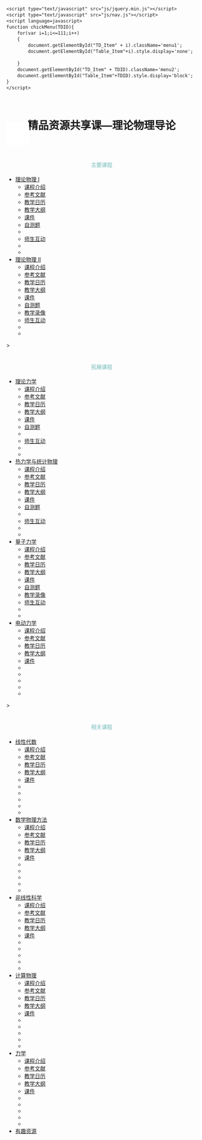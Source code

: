 <!DOCTYPE html PUBLIC "-//W3C//DTD XHTML 1.0 Transitional//EN" "http://www.w3.org/TR/xhtml1/DTD/xhtml1-transitional.dtd">
<html xmlns="http://www.w3.org/1999/xhtml">
<head>
<meta http-equiv="Content-Type" content="text/html; charset=utf-8" />
<title>精品资源共享课—理论物理导论</title>
    <link rel="stylesheet" type="text/css" href="css/style.css">
	
    <script type="text/javascript" src="js/jquery.min.js"></script>
    <script type="text/javascript" src="js/nav.js"></script>
	<script language=javascript>
	function chickMenu(TDID){
		for(var i=1;i<=111;i++)
		{
			document.getElementById("TD_Item" + i).className='menu1';
			document.getElementById("Table_Item"+i).style.display='none';

		}
		document.getElementById("TD_Item" + TDID).className='menu2';
		document.getElementById("Table_Item"+TDID).style.display='block';
	}
	</script>
</head>

<body>
<div style="background:url(images/logo_top1.jpg) center;height: 60px" ><center><br><h1>精品资源共享课—理论物理导论</h1></center></div>
<div style="background:url(images/logo_top2.jpg) center;height: 10px" > </div>
<div class="main">
	<div class="nav">
        <div class="nav-top">
            <div id="mini" style="border-bottom:1px solid rgba(255,255,255,1)"><img src="images/mini.png" ></div>
        </div>
		<div ><center><br><font color="#a0d0d0"><h4>主要课程</h4></font></center></div>
        <ul>
            <li class="nav-item">
                <a href="javascript:;"><i class="nav-icon icon_1"></i><span>理论物理 I</span><i class="nav-more"></i></a>
                <ul>
                    <li><a href="javascript:;" id="TD_Item1"  onclick="chickMenu(1);" ><span>课程介绍</span></a></li>
                    <li><a href="javascript:;" id="TD_Item2"  onclick="chickMenu(2);" ><span>参考文献</span></a></li>
                    <li><a href="javascript:;" id="TD_Item3"  onclick="chickMenu(3);" ><span>教学日历</span></a></li>
                    <li><a href="javascript:;" id="TD_Item4"  onclick="chickMenu(4);" ><span>教学大纲</span></a></li>
                    <li><a href="javascript:;" id="TD_Item5"  onclick="chickMenu(5);" ><span>课件    </span></a></li>
                    <li><a href="javascript:;" id="TD_Item6"  onclick="chickMenu(6);" ><span>自测题  </span></a></li>
                    <li><a                     id="TD_Item7"  onclick="chickMenu(7);" ></a></li>
                    <li><a href="javascript:;" id="TD_Item8"  onclick="chickMenu(8);" ><span>师生互动</span></a></li>
                    <li><a                     id="TD_Item9"  onclick="chickMenu(9);" ></a></li>
                    <li><a                     id="TD_Item10" onclick="chickMenu(10);"></a></li>
                </ul>
            </li>
            <li class="nav-item">
                <a href="javascript:;"><i class="nav-icon icon_1"></i><span>理论物理 II</span><i class="nav-more"></i></a>
                <ul>
                    <li><a href="javascript:;" id="TD_Item11" onclick="chickMenu(11);"><span>课程介绍</span></a></li>
                    <li><a href="javascript:;" id="TD_Item12" onclick="chickMenu(12);"><span>参考文献</span></a></li>
                    <li><a href="javascript:;" id="TD_Item13" onclick="chickMenu(13);"><span>教学日历</span></a></li>
                    <li><a href="javascript:;" id="TD_Item14" onclick="chickMenu(14);"><span>教学大纲</span></a></li>
                    <li><a href="javascript:;" id="TD_Item15" onclick="chickMenu(15);"><span>课件    </span></a></li>
                    <li><a href="javascript:;" id="TD_Item16" onclick="chickMenu(16);"><span>自测题  </span></a></li>
                    <li><a href="javascript:;" id="TD_Item17" onclick="chickMenu(17);"><span>教学录像</span></a></li>
                    <li><a href="javascript:;" id="TD_Item18" onclick="chickMenu(18);"><span>师生互动</span></a></li>
                    <li><a                     id="TD_Item19" onclick="chickMenu(19);"></a></li>
                    <li><a                     id="TD_Item20" onclick="chickMenu(20);"></a></li>
                </ul>
            </li>
        </ul>
        <div style="border-bottom:1px solid rgba(255,255,255,1)">></div>
		<div><center><br><font color="#a0d0d0"><h4>拓展课程</h4></font></center></div>
        <ul>
            <li class="nav-item">
                <a href="javascript:;"><i class="nav-icon icon_2"></i><span>理论力学</span><i class="nav-more"></i></a>
                <ul>
                    <li><a href="javascript:;" id="TD_Item21" onclick="chickMenu(21);"><span>课程介绍</span></a></li>
                    <li><a href="javascript:;" id="TD_Item22" onclick="chickMenu(22);"><span>参考文献</span></a></li>
                    <li><a href="javascript:;" id="TD_Item23" onclick="chickMenu(23);"><span>教学日历</span></a></li>
                    <li><a href="javascript:;" id="TD_Item24" onclick="chickMenu(24);"><span>教学大纲</span></a></li>
                    <li><a href="javascript:;" id="TD_Item25" onclick="chickMenu(25);"><span>课件    </span></a></li>
                    <li><a href="javascript:;" id="TD_Item26" onclick="chickMenu(26);"><span>自测题  </span></a></li>
                    <li><a                     id="TD_Item27" onclick="chickMenu(27);"></a></li>
                    <li><a href="javascript:;" id="TD_Item28" onclick="chickMenu(28);"><span>师生互动</span></a></li>
                    <li><a                     id="TD_Item29" onclick="chickMenu(29);"></a></li>
                    <li><a                     id="TD_Item30" onclick="chickMenu(30);"></a></li>
                </ul>
            </li>
            <li class="nav-item">
                <a href="javascript:;"><i class="nav-icon icon_2"></i><span>热力学与统计物理</span><i class="nav-more"></i></a>
                <ul>
                    <li><a href="javascript:;" id="TD_Item31" onclick="chickMenu(31);"><span>课程介绍</span></a></li>
                    <li><a href="javascript:;" id="TD_Item32" onclick="chickMenu(32);"><span>参考文献</span></a></li>
                    <li><a href="javascript:;" id="TD_Item33" onclick="chickMenu(33);"><span>教学日历</span></a></li>
                    <li><a href="javascript:;" id="TD_Item34" onclick="chickMenu(34);"><span>教学大纲</span></a></li>
                    <li><a href="javascript:;" id="TD_Item35" onclick="chickMenu(35);"><span>课件    </span></a></li>
                    <li><a href="javascript:;" id="TD_Item36" onclick="chickMenu(36);"><span>自测题  </span></a></li>
                    <li><a                     id="TD_Item37" onclick="chickMenu(37);"></a></li>
                    <li><a href="javascript:;" id="TD_Item38" onclick="chickMenu(38);"><span>师生互动</span></a></li>
                    <li><a                     id="TD_Item39" onclick="chickMenu(39);"></a></li>
                    <li><a                     id="TD_Item40" onclick="chickMenu(40);"></a></li>
                </ul>
            </li>
            <li class="nav-item">
                <a href="javascript:;"><i class="nav-icon icon_2"></i><span>量子力学</span><i class="nav-more"></i></a>
                <ul>
                    <li><a href="javascript:;" id="TD_Item41" onclick="chickMenu(41);"><span>课程介绍</span></a></li>
                    <li><a href="javascript:;" id="TD_Item42" onclick="chickMenu(42);"><span>参考文献</span></a></li>
                    <li><a href="javascript:;" id="TD_Item43" onclick="chickMenu(43);"><span>教学日历</span></a></li>
                    <li><a href="javascript:;" id="TD_Item44" onclick="chickMenu(44);"><span>教学大纲</span></a></li>
                    <li><a href="javascript:;" id="TD_Item45" onclick="chickMenu(45);"><span>课件    </span></a></li>
                    <li><a href="javascript:;" id="TD_Item46" onclick="chickMenu(46);"><span>自测题  </span></a></li>
                    <li><a href="javascript:;" id="TD_Item47" onclick="chickMenu(47);"><span>教学录像</span></a></li>
                    <li><a href="javascript:;" id="TD_Item48" onclick="chickMenu(48);"><span>师生互动</span></a></li>
                    <li><a                     id="TD_Item49" onclick="chickMenu(49);"></a></li>
                    <li><a                     id="TD_Item50" onclick="chickMenu(50);"></a></li>
                </ul>
            </li>
            <li class="nav-item">
                <a href="javascript:;"><i class="nav-icon icon_2"></i><span>电动力学</span><i class="nav-more"></i></a>
                <ul>
                    <li><a href="javascript:;" id="TD_Item51" onclick="chickMenu(51);"><span>课程介绍</span></a></li>
                    <li><a href="javascript:;" id="TD_Item52" onclick="chickMenu(52);"><span>参考文献</span></a></li>
                    <li><a href="javascript:;" id="TD_Item53" onclick="chickMenu(53);"><span>教学日历</span></a></li>
                    <li><a href="javascript:;" id="TD_Item54" onclick="chickMenu(54);"><span>教学大纲</span></a></li>
                    <li><a href="javascript:;" id="TD_Item55" onclick="chickMenu(55);"><span>课件    </span></a></li>
                    <li><a                     id="TD_Item56" onclick="chickMenu(56);"></a></li>
                    <li><a                     id="TD_Item57" onclick="chickMenu(57);"></a></li>
                    <li><a                     id="TD_Item58" onclick="chickMenu(58);"></a></li>
                    <li><a                     id="TD_Item59" onclick="chickMenu(59);"></a></li>
                    <li><a                     id="TD_Item60" onclick="chickMenu(60);"></a></li>
                </ul>
            </li>
        </ul>
        <div style="border-bottom:1px solid rgba(255,255,255,1)">></div>
		<div><center><br><font color="#a0d0d0"><h4>相关课程</h4></font></center></div>
        <ul>
            <li class="nav-item">
                <a href="javascript:;"><i class="nav-icon icon_3"></i><span>线性代数</span><i class="nav-more"></i></a>
                <ul>
                    <li><a href="javascript:;" id="TD_Item61" onclick="chickMenu(61);"><span>课程介绍</span></a></li>
                    <li><a href="javascript:;" id="TD_Item62" onclick="chickMenu(62);"><span>参考文献</span></a></li>
                    <li><a href="javascript:;" id="TD_Item63" onclick="chickMenu(63);"><span>教学日历</span></a></li>
                    <li><a href="javascript:;" id="TD_Item64" onclick="chickMenu(64);"><span>教学大纲</span></a></li>
                    <li><a href="javascript:;" id="TD_Item65" onclick="chickMenu(65);"><span>课件    </span></a></li>
                    <li><a                     id="TD_Item66" onclick="chickMenu(66);"></a></li>
                    <li><a                     id="TD_Item67" onclick="chickMenu(67);"></a></li>
                    <li><a                     id="TD_Item68" onclick="chickMenu(68);"></a></li>
                    <li><a                     id="TD_Item69" onclick="chickMenu(69);"></a></li>
                    <li><a                     id="TD_Item70" onclick="chickMenu(70);"></a></li>
                </ul>
            </li>
            <li class="nav-item">
                <a href="javascript:;"><i class="nav-icon icon_3"></i><span>数学物理方法</span><i class="nav-more"></i></a>
                <ul>
                    <li><a href="javascript:;" id="TD_Item71" onclick="chickMenu(71);"><span>课程介绍</span></a></li>
                    <li><a href="javascript:;" id="TD_Item72" onclick="chickMenu(72);"><span>参考文献</span></a></li>
                    <li><a href="javascript:;" id="TD_Item73" onclick="chickMenu(73);"><span>教学日历</span></a></li>
                    <li><a href="javascript:;" id="TD_Item74" onclick="chickMenu(74);"><span>教学大纲</span></a></li>
                    <li><a href="javascript:;" id="TD_Item75" onclick="chickMenu(75);"><span>课件    </span></a></li>
                    <li><a                     id="TD_Item76" onclick="chickMenu(76);"></a></li>
                    <li><a                     id="TD_Item77" onclick="chickMenu(77);"></a></li>
                    <li><a                     id="TD_Item78" onclick="chickMenu(78);"></a></li>
                    <li><a                     id="TD_Item79" onclick="chickMenu(79);"></a></li>
                    <li><a                     id="TD_Item80" onclick="chickMenu(80);"></a></li>
                </ul>
            </li>
            <li class="nav-item">
                <a href="javascript:;"><i class="nav-icon icon_3"></i><span>非线性科学</span><i class="nav-more"></i></a>
                <ul>
                    <li><a href="javascript:;" id="TD_Item81" onclick="chickMenu(81);"><span>课程介绍</span></a></li>
                    <li><a href="javascript:;" id="TD_Item82" onclick="chickMenu(82);"><span>参考文献</span></a></li>
                    <li><a href="javascript:;" id="TD_Item83" onclick="chickMenu(83);"><span>教学日历</span></a></li>
                    <li><a href="javascript:;" id="TD_Item84" onclick="chickMenu(84);"><span>教学大纲</span></a></li>
                    <li><a href="javascript:;" id="TD_Item85" onclick="chickMenu(85);"><span>课件    </span></a></li>
                    <li><a                     id="TD_Item86" onclick="chickMenu(86);"></a></li>
                    <li><a                     id="TD_Item87" onclick="chickMenu(87);"></a></li>
                    <li><a                     id="TD_Item88" onclick="chickMenu(88);"></a></li>
                    <li><a                     id="TD_Item89" onclick="chickMenu(89);"></a></li>
                    <li><a                     id="TD_Item90" onclick="chickMenu(90);"></a></li>
                </ul>
            </li>
            <li class="nav-item">
                <a href="javascript:;"><i class="nav-icon icon_3"></i><span>计算物理 </span><i class="nav-more"></i></a>
                <ul>
                    <li><a href="javascript:;" id="TD_Item91" onclick="chickMenu(91);"><span>课程介绍</span></a></li>
                    <li><a href="javascript:;" id="TD_Item92" onclick="chickMenu(92);"><span>参考文献</span></a></li>
                    <li><a href="javascript:;" id="TD_Item93" onclick="chickMenu(93);"><span>教学日历</span></a></li>
                    <li><a href="javascript:;" id="TD_Item94" onclick="chickMenu(94);"><span>教学大纲</span></a></li>
                    <li><a href="javascript:;" id="TD_Item95" onclick="chickMenu(95);"><span>课件    </span></a></li>
                    <li><a                     id="TD_Item96" onclick="chickMenu(96);"></a></li>
                    <li><a                     id="TD_Item97" onclick="chickMenu(97);"></a></li>
                    <li><a                     id="TD_Item98" onclick="chickMenu(98);"></a></li>
                    <li><a                     id="TD_Item99" onclick="chickMenu(99);"></a></li>
                    <li><a                     id="TD_Item100" onclick="chickMenu(100);"></a></li>
                </ul>
            </li>
            <li class="nav-item">
                <a href="javascript:;"><i class="nav-icon icon_3"></i><span>力学 </span><i class="nav-more"></i></a>
                <ul>
                    <li><a href="javascript:;" id="TD_Item101" onclick="chickMenu(101);"><span>课程介绍</span></a></li>
                    <li><a href="javascript:;" id="TD_Item102" onclick="chickMenu(102);"><span>参考文献</span></a></li>
                    <li><a href="javascript:;" id="TD_Item103" onclick="chickMenu(103);"><span>教学日历</span></a></li>
                    <li><a href="javascript:;" id="TD_Item104" onclick="chickMenu(104);"><span>教学大纲</span></a></li>
                    <li><a href="javascript:;" id="TD_Item105" onclick="chickMenu(105);"><span>课件    </span></a></li>
                    <li><a                     id="TD_Item106" onclick="chickMenu(106);"></a></li>
                    <li><a                     id="TD_Item107" onclick="chickMenu(107);"></a></li>
                    <li><a                     id="TD_Item108" onclick="chickMenu(108);"></a></li>
                    <li><a                     id="TD_Item109" onclick="chickMenu(109);"></a></li>
                    <li><a                     id="TD_Item110" onclick="chickMenu(110);"></a></li>
                </ul>
            </li>
            <li class="nav-item">
                <a href="javascript:;" id="TD_Item111" onclick="chickMenu(111);"><i class="nav-icon icon_3"></i><span>有趣资源 </span><i class="nav-more"></i></a>
            </li>
        </ul>
	</div>
	<div class="cnt">
		<div id="Table_Item1" style="background:url(TheoreticalPhysicsI/bg.png) center no-repeat fixed;background-size:auto 90%; DISPLAY: block">
			<script>$("#Table_Item1").load("TheoreticalPhysicsI/introduce.html");</script>
		</div>
		<div id="Table_Item2" style="background:url(TheoreticalPhysicsI/bg.png) center no-repeat fixed;background-size:auto 90%; DISPLAY: none">
			<script>$("#Table_Item2").load("TheoreticalPhysicsI/reference.html");</script>
		</div>
		<div id="Table_Item3" style="background:url(TheoreticalPhysicsI/bg.png) center no-repeat fixed;background-size:auto 90%; DISPLAY: none">
			<script>$("#Table_Item3").load("TheoreticalPhysicsI/plan.html");</script>
		</div>
		<div id="Table_Item4" style="background:url(TheoreticalPhysicsI/bg.png) center no-repeat fixed;background-size:auto 90%; DISPLAY: none">
			<script>$("#Table_Item4").load("TheoreticalPhysicsI/program.html");</script>
		</div>
		<div id="Table_Item5" style="background:url(TheoreticalPhysicsI/bg.png) center no-repeat fixed;background-size:auto 90%; DISPLAY: none">
			<script>$("#Table_Item5").load("TheoreticalPhysicsI/courseware.html");</script>
		</div>
		<div id="Table_Item6" style="background:url(TheoreticalPhysicsI/bg.png) center no-repeat fixed;background-size:auto 90%; DISPLAY: none">
			<script>$("#Table_Item6").load("TheoreticalPhysicsI/test.html");</script>
		</div>
		<div id="Table_Item7" style="background:url(TheoreticalPhysicsI/bg.png) center no-repeat fixed;background-size:auto 90%; DISPLAY: none">
			<script>$("#Table_Item7").load("TheoreticalPhysicsI/vedio.html");</script>
		</div>
		<div id="Table_Item8" style="background:url(TheoreticalPhysicsI/bg.png) center no-repeat fixed;background-size:auto 90%; DISPLAY: none">
			<script>$("#Table_Item8").load("TheoreticalPhysicsI/gsbook.html");</script>
		</div>
		<div id="Table_Item9" style="DISPLAY: none">
			<div class="p"><center><br><h1>TBD9...</h1></center></div>
		</div>
		<div id="Table_Item10" style="DISPLAY: none">
			<div class="p"><center><br><h1>TBD10...</h1></center></div>
		</div>
		<div id="Table_Item11" style="background:url(TheoreticalPhysicsII/bg.png) center no-repeat fixed;background-size:auto 90%; DISPLAY: none">
			<script>$("#Table_Item11").load("TheoreticalPhysicsII/introduce.html");</script>
		</div>
		<div id="Table_Item12" style="background:url(TheoreticalPhysicsII/bg.png) center no-repeat fixed;background-size:auto 90%; DISPLAY: none">
			<script>$("#Table_Item12").load("TheoreticalPhysicsII/reference.html");</script>
		</div>
		<div id="Table_Item13" style="background:url(TheoreticalPhysicsII/bg.png) center no-repeat fixed;background-size:auto 90%; DISPLAY: none">
			<script>$("#Table_Item13").load("TheoreticalPhysicsII/plan.html");</script>
		</div>
		<div id="Table_Item14" style="background:url(TheoreticalPhysicsII/bg.png) center no-repeat fixed;background-size:auto 90%; DISPLAY: none">
			<script>$("#Table_Item14").load("TheoreticalPhysicsII/program.html");</script>
		</div>
		<div id="Table_Item15" style="background:url(TheoreticalPhysicsII/bg.png) center no-repeat fixed;background-size:auto 90%; DISPLAY: none">
			<script>$("#Table_Item15").load("TheoreticalPhysicsII/courseware.html");</script>
		</div>
		<div id="Table_Item16" style="background:url(TheoreticalPhysicsII/bg.png) center no-repeat fixed;background-size:auto 90%; DISPLAY: none">
			<script>$("#Table_Item16").load("TheoreticalPhysicsII/test.html");</script>
		</div>
		<div id="Table_Item17" style="background:url(TheoreticalPhysicsII/bg.png) center no-repeat fixed;background-size:auto 90%; DISPLAY: none">
			<script>$("#Table_Item17").load("TheoreticalPhysicsII/vedio.html");</script>
		</div>
		<div id="Table_Item18" style="background:url(TheoreticalPhysicsII/bg.png) center no-repeat fixed;background-size:auto 90%; DISPLAY: none">
			<script>$("#Table_Item18").load("TheoreticalPhysicsII/gsbook.html");</script>
		</div>
		<div id="Table_Item19" style="DISPLAY: none">
			<div class="p"><center><br><h1>TBD19...</h1></center></div>
		</div>
		<div id="Table_Item20" style="DISPLAY: none">
			<div class="p"><center><br><h1>TBD20...</h1></center></div>
		</div>
		<div id="Table_Item21" style="background:url(TheoreticalMechanics/bg.png) center no-repeat fixed;background-size:auto 90%; DISPLAY: none">
			<script>$("#Table_Item21").load("TheoreticalMechanics/introduce.html");</script>
		</div>
		<div id="Table_Item22" style="background:url(TheoreticalMechanics/bg.png) center no-repeat fixed;background-size:auto 90%; DISPLAY: none">
			<script>$("#Table_Item22").load("TheoreticalMechanics/reference.html");</script>
		</div>
		<div id="Table_Item23" style="background:url(TheoreticalMechanics/bg.png) center no-repeat fixed;background-size:auto 90%; DISPLAY: none">
			<script>$("#Table_Item23").load("TheoreticalMechanics/plan.html");</script>
		</div>
		<div id="Table_Item24" style="background:url(TheoreticalMechanics/bg.png) center no-repeat fixed;background-size:auto 90%; DISPLAY: none">
			<script>$("#Table_Item24").load("TheoreticalMechanics/program.html");</script>
		</div>
		<div id="Table_Item25" style="background:url(TheoreticalMechanics/bg.png) center no-repeat fixed;background-size:auto 90%; DISPLAY: none">
			<script>$("#Table_Item25").load("TheoreticalMechanics/courseware.html");</script>
		</div>
		<div id="Table_Item26" style="background:url(TheoreticalMechanics/bg.png) center no-repeat fixed;background-size:auto 90%; DISPLAY: none">
			<script>$("#Table_Item26").load("TheoreticalMechanics/test.html");</script>
		</div>
		<div id="Table_Item27" style="background:url(TheoreticalMechanics/bg.png) center no-repeat fixed;background-size:auto 90%; DISPLAY: none">
			<script>$("#Table_Item27").load("TheoreticalMechanics/vedio.html");</script>
		</div>
		<div id="Table_Item28" style="background:url(TheoreticalMechanics/bg.png) center no-repeat fixed;background-size:auto 90%; DISPLAY: none">
			<script>$("#Table_Item28").load("TheoreticalMechanics/gsbook.html");</script>
		</div>
		<div id="Table_Item29" style="DISPLAY: none">
			<div class="p"><center><br><h1>TBD29...</h1></center></div>
		</div>
		<div id="Table_Item30" style="DISPLAY: none">
			<div class="p"><center><br><h1>TBD30...</h1></center></div>
		</div>
		<div id="Table_Item31" style="background:url(StatisticalThermalPhysics/bg.png) center no-repeat fixed;background-size:auto 90%; DISPLAY: none">
			<script>$("#Table_Item31").load("StatisticalThermalPhysics/introduce.html");</script>
		</div>
		<div id="Table_Item32" style="background:url(StatisticalThermalPhysics/bg.png) center no-repeat fixed;background-size:auto 90%; DISPLAY: none">
			<script>$("#Table_Item32").load("StatisticalThermalPhysics/reference.html");</script>
		</div>
		<div id="Table_Item33" style="background:url(StatisticalThermalPhysics/bg.png) center no-repeat fixed;background-size:auto 90%; DISPLAY: none">
			<script>$("#Table_Item33").load("StatisticalThermalPhysics/plan.html");</script>
		</div>
		<div id="Table_Item34" style="background:url(StatisticalThermalPhysics/bg.png) center no-repeat fixed;background-size:auto 90%; DISPLAY: none">
			<script>$("#Table_Item34").load("StatisticalThermalPhysics/program.html");</script>
		</div>
		<div id="Table_Item35" style="background:url(StatisticalThermalPhysics/bg.png) center no-repeat fixed;background-size:auto 90%; DISPLAY: none">
			<script>$("#Table_Item35").load("StatisticalThermalPhysics/courseware.html");</script>
		</div>
		<div id="Table_Item36" style="background:url(StatisticalThermalPhysics/bg.png) center no-repeat fixed;background-size:auto 90%; DISPLAY: none">
			<script>$("#Table_Item36").load("StatisticalThermalPhysics/test.html");</script>
		</div>
		<div id="Table_Item37" style="background:url(StatisticalThermalPhysics/bg.png) center no-repeat fixed;background-size:auto 90%; DISPLAY: none">
			<script>$("#Table_Item37").load("StatisticalThermalPhysics/vedio.html");</script>
		</div>
		<div id="Table_Item38" style="background:url(StatisticalThermalPhysics/bg.png) center no-repeat fixed;background-size:auto 90%; DISPLAY: none">
			<script>$("#Table_Item38").load("StatisticalThermalPhysics/gsbook.html");</script>
		</div>
		<div id="Table_Item39" style="DISPLAY: none">
			<div class="p"><center><br><h1>TBD39...</h1></center></div>
		</div>
		<div id="Table_Item40" style="DISPLAY: none">
			<div class="p"><center><br><h1>TBD40...</h1></center></div>
		</div>
		<div id="Table_Item41" style="background:url(QuantumMechanics/bg.png) center no-repeat fixed;background-size:auto 90%; DISPLAY: none">
			<script>$("#Table_Item41").load("QuantumMechanics/introduce.html");</script>
		</div>
		<div id="Table_Item42" style="background:url(QuantumMechanics/bg.png) center no-repeat fixed;background-size:auto 90%; DISPLAY: none">
			<script>$("#Table_Item42").load("QuantumMechanics/reference.html");</script>
		</div>
		<div id="Table_Item43" style="background:url(QuantumMechanics/bg.png) center no-repeat fixed;background-size:auto 90%; DISPLAY: none">
			<script>$("#Table_Item43").load("QuantumMechanics/plan.html");</script>
		</div>
		<div id="Table_Item44" style="background:url(QuantumMechanics/bg.png) center no-repeat fixed;background-size:auto 90%; DISPLAY: none">
			<script>$("#Table_Item44").load("QuantumMechanics/program.html");</script>
		</div>
		<div id="Table_Item45" style="background:url(QuantumMechanics/bg.png) center no-repeat fixed;background-size:auto 90%; DISPLAY: none">
			<script>$("#Table_Item45").load("QuantumMechanics/courseware.html");</script>
		</div>
		<div id="Table_Item46" style="background:url(QuantumMechanics/bg.png) center no-repeat fixed;background-size:auto 90%; DISPLAY: none">
			<script>$("#Table_Item46").load("QuantumMechanics/test.html");</script>
		</div>
		<div id="Table_Item47" style="background:url(QuantumMechanics/bg.png) center no-repeat fixed;background-size:auto 90%; DISPLAY: none">
			<script>$("#Table_Item47").load("QuantumMechanics/vedio.html");</script>
		</div>
		<div id="Table_Item48" style="background:url(QuantumMechanics/bg.png) center no-repeat fixed;background-size:auto 90%; DISPLAY: none">
			<script>$("#Table_Item48").load("QuantumMechanics/gsbook.html");</script>
		</div>
		<div id="Table_Item49" style="DISPLAY: none">
			<div class="p"><center><br><h1>TBD49...</h1></center></div>
		</div>
		<div id="Table_Item50" style="DISPLAY: none">
			<div class="p"><center><br><h1>TBD50...</h1></center></div>
		</div>
		<div id="Table_Item51" style="background:url(Electrodynamics/bg.png) center no-repeat fixed;background-size:auto 90%; DISPLAY: none">
			<script>$("#Table_Item51").load("Electrodynamics/introduce.html");</script>
		</div>
		<div id="Table_Item52" style="background:url(Electrodynamics/bg.png) center no-repeat fixed;background-size:auto 90%; DISPLAY: none">
			<script>$("#Table_Item52").load("Electrodynamics/reference.html");</script>
		</div>
		<div id="Table_Item53" style="background:url(Electrodynamics/bg.png) center no-repeat fixed;background-size:auto 90%; DISPLAY: none">
			<script>$("#Table_Item53").load("Electrodynamics/plan.html");</script>
		</div>
		<div id="Table_Item54" style="background:url(Electrodynamics/bg.png) center no-repeat fixed;background-size:auto 90%; DISPLAY: none">
			<script>$("#Table_Item54").load("Electrodynamics/program.html");</script>
		</div>
		<div id="Table_Item55" style="background:url(Electrodynamics/bg.png) center no-repeat fixed;background-size:auto 90%; DISPLAY: none">
			<script>$("#Table_Item55").load("Electrodynamics/courseware.html");</script>
		</div>
		<div id="Table_Item56" style="background:url(Electrodynamics/bg.png) center no-repeat fixed;background-size:auto 90%; DISPLAY: none">
			<script>$("#Table_Item56").load("Electrodynamics/test.html");</script>
		</div>
		<div id="Table_Item57" style="background:url(Electrodynamics/bg.png) center no-repeat fixed;background-size:auto 90%; DISPLAY: none">
			<script>$("#Table_Item57").load("Electrodynamics/vedio.html");</script>
		</div>
		<div id="Table_Item58" style="background:url(Electrodynamics/bg.png) center no-repeat fixed;background-size:auto 90%; DISPLAY: none">
			<script>$("#Table_Item58").load("Electrodynamics/gsbook.html");</script>
		</div>
		<div id="Table_Item59" style="DISPLAY: none">
			<div class="p"><center><br><h1>TBD59...</h1></center></div>
		</div>
		<div id="Table_Item60" style="DISPLAY: none">
			<div class="p"><center><br><h1>TBD60...</h1></center></div>
		</div>
		<div id="Table_Item61" style="background:url(LinearAlgebra/bg.png) center no-repeat fixed;background-size:auto 90%; DISPLAY: none">
			<script>$("#Table_Item61").load("LinearAlgebra/introduce.html");</script>
		</div>
		<div id="Table_Item62" style="background:url(LinearAlgebra/bg.png) center no-repeat fixed;background-size:auto 90%; DISPLAY: none">
			<script>$("#Table_Item62").load("LinearAlgebra/reference.html");</script>
		</div>
		<div id="Table_Item63" style="background:url(LinearAlgebra/bg.png) center no-repeat fixed;background-size:auto 90%; DISPLAY: none">
			<script>$("#Table_Item63").load("LinearAlgebra/plan.html");</script>
		</div>
		<div id="Table_Item64" style="background:url(LinearAlgebra/bg.png) center no-repeat fixed;background-size:auto 90%; DISPLAY: none">
			<script>$("#Table_Item64").load("LinearAlgebra/program.html");</script>
		</div>
		<div id="Table_Item65" style="background:url(LinearAlgebra/bg.png) center no-repeat fixed;background-size:auto 90%; DISPLAY: none">
			<script>$("#Table_Item65").load("LinearAlgebra/courseware.html");</script>
		</div>
		<div id="Table_Item66" style="DISPLAY: none">
			<div class="p"><center><br><h1>TBD66...</h1></center></div>
		</div>
		<div id="Table_Item67" style="DISPLAY: none">
			<div class="p"><center><br><h1>TBD67...</h1></center></div>
		</div>
		<div id="Table_Item68" style="DISPLAY: none">
			<div class="p"><center><br><h1>TBD68...</h1></center></div>
		</div>
		<div id="Table_Item69" style="DISPLAY: none">
			<div class="p"><center><br><h1>TBD69...</h1></center></div>
		</div>
		<div id="Table_Item70" style="DISPLAY: none">
			<div class="p"><center><br><h1>TBD70...</h1></center></div>
		</div>
		<div id="Table_Item71" style="background:url(MethodsofMathematicalPhysics/bg.png) center no-repeat fixed;background-size:auto 90%; DISPLAY: none">
			<script>$("#Table_Item71").load("MethodsofMathematicalPhysics/introduce.html");</script>
		</div>
		<div id="Table_Item72" style="background:url(MethodsofMathematicalPhysics/bg.png) center no-repeat fixed;background-size:auto 90%; DISPLAY: none">
			<script>$("#Table_Item72").load("MethodsofMathematicalPhysics/reference.html");</script>
		</div>
		<div id="Table_Item73" style="background:url(MethodsofMathematicalPhysics/bg.png) center no-repeat fixed;background-size:auto 90%; DISPLAY: none">
			<script>$("#Table_Item73").load("MethodsofMathematicalPhysics/plan.html");</script>
		</div>
		<div id="Table_Item74" style="background:url(MethodsofMathematicalPhysics/bg.png) center no-repeat fixed;background-size:auto 90%; DISPLAY: none">
			<script>$("#Table_Item74").load("MethodsofMathematicalPhysics/program.html");</script>
		</div>
		<div id="Table_Item75" style="background:url(MethodsofMathematicalPhysics/bg.png) center no-repeat fixed;background-size:auto 90%; DISPLAY: none">
			<script>$("#Table_Item75").load("MethodsofMathematicalPhysics/courseware.html");</script>
		</div>
		<div id="Table_Item76" style="DISPLAY: none">
			<div class="p"><center><br><h1>TBD76...</h1></center></div>
		</div>
		<div id="Table_Item77" style="DISPLAY: none">
			<div class="p"><center><br><h1>TBD77...</h1></center></div>
		</div>
		<div id="Table_Item78" style="DISPLAY: none">
			<div class="p"><center><br><h1>TBD78...</h1></center></div>
		</div>
		<div id="Table_Item79" style="DISPLAY: none">
			<div class="p"><center><br><h1>TBD79...</h1></center></div>
		</div>
		<div id="Table_Item80" style="DISPLAY: none">
			<div class="p"><center><br><h1>TBD80...</h1></center></div>
		</div>
		<div id="Table_Item81" style="background:url(NonlinearScience/bg.png) center no-repeat fixed;background-size:auto 90%; DISPLAY: none">
			<script>$("#Table_Item81").load("NonlinearScience/introduce.html");</script>
		</div>
		<div id="Table_Item82" style="background:url(NonlinearScience/bg.png) center no-repeat fixed;background-size:auto 90%; DISPLAY: none">
			<script>$("#Table_Item82").load("NonlinearScience/reference.html");</script>
		</div>
		<div id="Table_Item83" style="background:url(NonlinearScience/bg.png) center no-repeat fixed;background-size:auto 90%; DISPLAY: none">
			<script>$("#Table_Item83").load("NonlinearScience/plan.html");</script>
		</div>
		<div id="Table_Item84" style="background:url(NonlinearScience/bg.png) center no-repeat fixed;background-size:auto 90%; DISPLAY: none">
			<script>$("#Table_Item84").load("NonlinearScience/program.html");</script>
		</div>
		<div id="Table_Item85" style="background:url(NonlinearScience/bg.png) center no-repeat fixed;background-size:auto 90%; DISPLAY: none">
			<script>$("#Table_Item85").load("NonlinearScience/courseware.html");</script>
		</div>
		<div id="Table_Item86" style="DISPLAY: none">
			<div class="p"><center><br><h1>TBD86...</h1></center></div>
		</div>
		<div id="Table_Item87" style="DISPLAY: none">
			<div class="p"><center><br><h1>TBD87...</h1></center></div>
		</div>
		<div id="Table_Item88" style="DISPLAY: none">
			<div class="p"><center><br><h1>TBD88...</h1></center></div>
		</div>
		<div id="Table_Item89" style="DISPLAY: none">
			<div class="p"><center><br><h1>TBD89...</h1></center></div>
		</div>
		<div id="Table_Item90" style="DISPLAY: none">
			<div class="p"><center><br><h1>TBD90...</h1></center></div>
		</div>
		<div id="Table_Item91" style="background:url(ComputationalPhysics/bg.png) center no-repeat fixed;background-size:auto 70%; DISPLAY: none">
			<script>$("#Table_Item91").load("ComputationalPhysics/introduce.html");</script>
		</div>
		<div id="Table_Item92" style="background:url(ComputationalPhysics/bg.png) center no-repeat fixed;background-size:auto 70%; DISPLAY: none">
			<script>$("#Table_Item92").load("ComputationalPhysics/reference.html");</script>
		</div>
		<div id="Table_Item93" style="background:url(ComputationalPhysics/bg.png) center no-repeat fixed;background-size:auto 70%; DISPLAY: none">
			<script>$("#Table_Item93").load("ComputationalPhysics/plan.html");</script>
		</div>
		<div id="Table_Item94" style="background:url(ComputationalPhysics/bg.png) center no-repeat fixed;background-size:auto 70%; DISPLAY: none">
			<script>$("#Table_Item94").load("ComputationalPhysics/program.html");</script>
		</div>
		<div id="Table_Item95" style="background:url(ComputationalPhysics/bg.png) center no-repeat fixed;background-size:auto 70%; DISPLAY: none">
			<script>$("#Table_Item95").load("ComputationalPhysics/courseware.html");</script>
		</div>
		<div id="Table_Item96" style="DISPLAY: none">
			<div class="p"><center><br><h1>TBD96...</h1></center></div>
		</div>
		<div id="Table_Item97" style="DISPLAY: none">
			<div class="p"><center><br><h1>TBD97...</h1></center></div>
		</div>
		<div id="Table_Item98" style="DISPLAY: none">
			<div class="p"><center><br><h1>TBD98...</h1></center></div>
		</div>
		<div id="Table_Item99" style="DISPLAY: none">
			<div class="p"><center><br><h1>TBD99...</h1></center></div>
		</div>
		<div id="Table_Item100" style="DISPLAY: none">
			<div class="p"><center><br><h1>TBD100...</h1></center></div>
		</div>
		<div id="Table_Item101" style="background:url(Mechanics/bg.png) center no-repeat fixed;background-size:auto 70%; DISPLAY: none">
			<script>$("#Table_Item101").load("Mechanics/introduce.html");</script>
		</div>
		<div id="Table_Item102" style="background:url(Mechanics/bg.png) center no-repeat fixed;background-size:auto 70%; DISPLAY: none">
			<script>$("#Table_Item102").load("Mechanics/reference.html");</script>
		</div>
		<div id="Table_Item103" style="background:url(Mechanics/bg.png) center no-repeat fixed;background-size:auto 70%; DISPLAY: none">
			<script>$("#Table_Item103").load("Mechanics/plan.html");</script>
		</div>
		<div id="Table_Item104" style="background:url(Mechanics/bg.png) center no-repeat fixed;background-size:auto 70%; DISPLAY: none">
			<script>$("#Table_Item104").load("Mechanics/program.html");</script>
		</div>
		<div id="Table_Item105" style="background:url(Mechanics/bg.png) center no-repeat fixed;background-size:auto 70%; DISPLAY: none">
			<script>$("#Table_Item105").load("Mechanics/courseware.html");</script>
		</div>
		<div id="Table_Item106" style="DISPLAY: none">
			<div class="p"><center><br><h1>TBD106...</h1></center></div>
		</div>
		<div id="Table_Item107" style="DISPLAY: none">
			<div class="p"><center><br><h1>TBD107...</h1></center></div>
		</div>
		<div id="Table_Item108" style="DISPLAY: none">
			<div class="p"><center><br><h1>TBD108...</h1></center></div>
		</div>
		<div id="Table_Item109" style="DISPLAY: none">
			<div class="p"><center><br><h1>TBD109...</h1></center></div>
		</div>
		<div id="Table_Item110" style="DISPLAY: none">
			<div class="p"><center><br><h1>TBD110...</h1></center></div>
		</div>
		<div id="Table_Item111" style="background:url(InterestingTopics/bg.png) center no-repeat fixed;background-size:auto 90%; DISPLAY: none">
			<script>$("#Table_Item111").load("InterestingTopics/intrtpc.html");</script>
		</div>
	</div>
</div>
</body>
</html>
